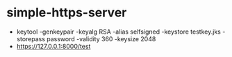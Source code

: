 # simple-https-server
* keytool -genkeypair -keyalg RSA -alias selfsigned -keystore testkey.jks -storepass password -validity 360 -keysize 2048
* https://127.0.0.1:8000/test
